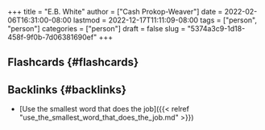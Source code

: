 +++
title = "E.B. White"
author = ["Cash Prokop-Weaver"]
date = 2022-02-06T16:31:00-08:00
lastmod = 2022-12-17T11:11:09-08:00
tags = ["person", "person"]
categories = ["person"]
draft = false
slug = "5374a3c9-1d18-458f-9f0b-7d06381690ef"
+++

## Flashcards {#flashcards}


## Backlinks {#backlinks}

-   [Use the smallest word that does the job]({{< relref "use_the_smallest_word_that_does_the_job.md" >}})
